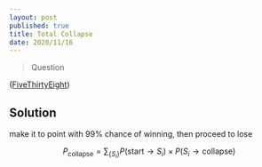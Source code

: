 ```yaml
---
layout: post
published: true
title: Total Collapse
date: 2020/11/16
---
```


>Question

<!--more-->

([FiveThirtyEight](URL))

## Solution

make it to point with 99% chance of winning, then proceed to lose

$$P_\text{collapse} = \sum_{\{S_i\}} P(\text{start} \rightarrow S_i)\times P(S_i \rightarrow\text{collapse})$$

<br>
